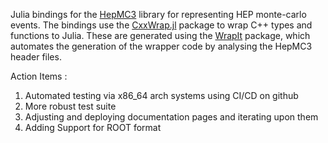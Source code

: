 Julia bindings for the [HepMC3](https://gitlab.cern.ch/hepmc/HepMC3) library for
representing HEP monte-carlo events. The bindings use the
[CxxWrap.jl](https://github.com/JuliaInterop/CxxWrap.jl) package to wrap C++
types and functions to Julia. These are generated using the
[WrapIt](https://github.com/grasph/wrapit) package, which automates the
generation of the wrapper code by analysing the HepMC3 header files.


Action Items : 
1. Automated testing via x86_64 arch systems using CI/CD on github 
2. More robust test suite 
3. Adjusting and deploying documentation pages and iterating upon them
4. Adding Support for ROOT format




